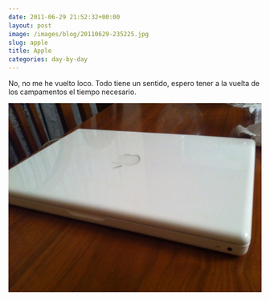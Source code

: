 ```yaml
---
date: 2011-06-29 21:52:32+00:00
layout: post
image: /images/blog/20110629-235225.jpg
slug: apple
title: Apple
categories: day-by-day
---
```


No, no me he vuelto loco. Todo tiene un sentido, espero tener a la vuelta de los campamentos el tiempo necesario.

[![20110629-235225.jpg](/images/blog/20110629-235225.jpg)](/images/blog/20110629-235225.jpg)
